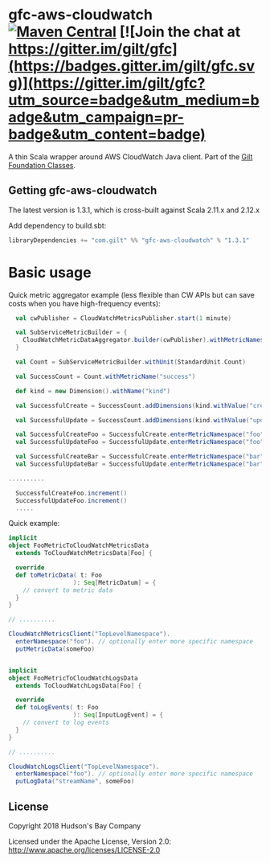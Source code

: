 # gfc-aws-cloudwatch [![Maven Central](https://maven-badges.herokuapp.com/maven-central/com.gilt/gfc-aws-cloudwatch_2.12/badge.svg?style=plastic)](https://maven-badges.herokuapp.com/maven-central/com.gilt/gfc-aws-cloudwatch_2.12) [![Join the chat at https://gitter.im/gilt/gfc](https://badges.gitter.im/gilt/gfc.svg)](https://gitter.im/gilt/gfc?utm_source=badge&utm_medium=badge&utm_campaign=pr-badge&utm_content=badge)

A thin Scala wrapper around AWS CloudWatch Java client. Part of the [Gilt Foundation Classes](https://github.com/gilt?q=gfc).

## Getting gfc-aws-cloudwatch

The latest version is 1.3.1, which is cross-built against Scala 2.11.x and 2.12.x

Add dependency to build.sbt:
```scala
libraryDependencies += "com.gilt" %% "gfc-aws-cloudwatch" % "1.3.1"
```

# Basic usage

Quick metric aggregator example
(less flexible than CW APIs but can save costs when you have high-frequency events):
```scala
  val cwPublisher = CloudWatchMetricsPublisher.start(1 minute)

  val SubServiceMetricBuilder = {
    CloudWatchMetricDataAggregator.builder(cwPublisher).withMetricNamespace("TopLevelNamespace")
  }

  val Count = SubServiceMetricBuilder.withUnit(StandardUnit.Count)

  val SuccessCount = Count.withMetricName("success")

  def kind = new Dimension().withName("kind")

  val SuccessfulCreate = SuccessCount.addDimensions(kind.withValue("create"))

  val SuccessfulUpdate = SuccessCount.addDimensions(kind.withValue("update"))

  val SuccessfulCreateFoo = SuccessfulCreate.enterMetricNamespace("foo").start()
  val SuccessfulUpdateFoo = SuccessfulUpdate.enterMetricNamespace("foo").start()

  val SuccessfulCreateBar = SuccessfulCreate.enterMetricNamespace("bar").start()
  val SuccessfulUpdateBar = SuccessfulUpdate.enterMetricNamespace("bar").start()

..........

  SuccessfulCreateFoo.increment()
  SuccessfulUpdateFoo.increment()
  .....

```

Quick example:
```scala
implicit
object FooMetricToCloudWatchMetricsData
  extends ToCloudWatchMetricsData[Foo] {

  override
  def toMetricData( t: Foo
                  ): Seq[MetricDatum] = {
    // convert to metric data
  }
}

// ..........

CloudWatchMetricsClient("TopLevelNamespace").
  enterNamespace("foo"). // optionally enter more specific namespace
  putMetricData(someFoo)


implicit
object FooMetricToCloudWatchLogsData
  extends ToCloudWatchLogsData[Foo] {

  override
  def toLogEvents( t: Foo
                  ): Seq[InputLogEvent] = {
    // convert to log events
  }
}

// ..........

CloudWatchLogsClient("TopLevelNamespace").
  enterNamespace("foo"). // optionally enter more specific namespace
  putLogData("streamName", someFoo)

```

## License
Copyright 2018 Hudson's Bay Company

Licensed under the Apache License, Version 2.0: http://www.apache.org/licenses/LICENSE-2.0
